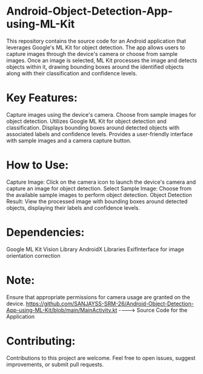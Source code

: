 # Android-Object-Detection-App-using-ML-Kit
  This repository contains the source code for an Android application that leverages Google's ML Kit for object detection. 
  The app allows users to capture images through the device's camera or choose from sample images. Once an image is selected, ML Kit processes the image and detects objects within it, drawing bounding boxes around the         identified objects along with their classification and confidence levels.

# Key Features:
  Capture images using the device's camera.
  Choose from sample images for object detection.
  Utilizes Google ML Kit for object detection and classification.
  Displays bounding boxes around detected objects with associated labels and confidence levels.
  Provides a user-friendly interface with sample images and a camera capture button.

# How to Use:
  Capture Image: Click on the camera icon to launch the device's camera and capture an image for object detection.
  Select Sample Image: Choose from the available sample images to perform object detection.
  Object Detection Result: View the processed image with bounding boxes around detected objects, displaying their labels and confidence levels.

# Dependencies:
  Google ML Kit Vision Library
  AndroidX Libraries
  ExifInterface for image orientation correction

# Note: 
  Ensure that appropriate permissions for camera usage are granted on the device.
  https://github.com/SANJAYSS-SRM-26/Android-Object-Detection-App-using-ML-Kit/blob/main/MainActivity.kt ----> Source Code for the Application


# Contributing:
  Contributions to this project are welcome. Feel free to open issues, suggest improvements, or submit pull requests.
